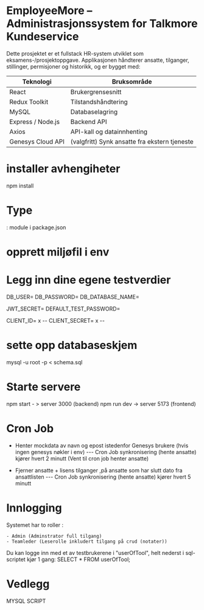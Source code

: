 
# EmployeeMore – Administrasjonssystem for Talkmore Kundeservice

Dette prosjektet er et fullstack HR-system utviklet som eksamens-/prosjektoppgave. Applikasjonen håndterer ansatte, tilganger, stillinger, permisjoner og historikk, og er bygget med:

| Teknologi         | Bruksområde                 |
|-------------------|-----------------------------|
| React             | Brukergrensesnitt           |
| Redux Toolkit     | Tilstandshåndtering         |
| MySQL             | Databaselagring             |
| Express / Node.js | Backend API                 |
| Axios             | API-kall og datainnhenting  |
| Genesys Cloud API | (valgfritt) Synk ansatte fra ekstern tjeneste |

# installer avhengiheter 
npm install

# Type 
: module i package.json

# opprett miljøfil i env
# Legg inn dine egene testverdier 
DB_USER= 
DB_PASSWORD= 
DB_DATABASE_NAME= 
 

JWT_SECRET= 
DEFAULT_TEST_PASSWORD= 
 

CLIENT_ID= x -- 
CLIENT_SECRET= x --

 # sette opp databaseskjem 
 mysql -u root -p < schema.sql

 # Starte servere 
 npm start - > server 3000 (backend)
 npm run dev -> server 5173 (frontend)

 # Cron Job 

 - Henter mockdata av navn og epost istedenfor Genesys brukere (hvis ingen genesys nøkler i env)
        --- Cron Job synkronisering (hente ansatte) kjører hvert 2 minutt
        (Vent til cron job henter ansatte)

 - Fjerner ansatte + lisens tilganger ,på ansatte som har slutt dato fra       ansattlisten
        --- Cron Job synkronisering (hente ansatte) kjører hvert 5 minutt

 # Innlogging 
 Systemet har to roller :

    - Admin (Adminstrator full tilgang)
    - Teamleder (Leserolle inkludert tilgang på crud (notater))

 Du kan logge inn med et av testbrukerene i "userOfTool", helt nederst i sql-scriptet kjør 1 gang: 
 SELECT * FROM userOfTool;


 # Vedlegg 
 MYSQL SCRIPT
